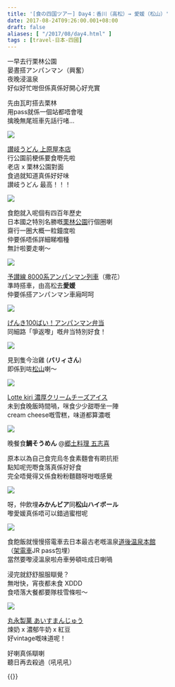 ```yaml
---
title: '[食の四国ツアー] Day4：香川（高松）→ 愛媛（松山）'
date: 2017-08-24T09:26:00.001+08:00
draft: false
aliases: [ "/2017/08/day4.html" ]
tags : [travel-日本-四國]
---
```


一早去行栗林公園  
晏晝搭アンパンマン（興奮）  
夜晚浸溫泉  
好似好忙咁但係真係好開心好充實  
  
先由瓦町搭去栗林  
用pass就係一個站都唔會嘥  
擒晚無尾班車先話行啫...  

![](/images/shikoku4a.jpg)

[讃岐うどん 上原屋本店](https://hidie.net/shikoku4a/)  
行公園前梗係要食嘢先啦  
老店 x 栗林公園對面  
食過就知道真係好好味  
讃岐うどん 最高！！！  

![](/images/shikoku4b.jpg)

食飽就入呢個有四百年歷史  
日本國之特別名勝嘅[栗林公園](https://hidie.net/shikoku4b/)行個圈喇  
齋行一圈大概一粒鐘度啦  
仲要係唔係詳細睇嗰種  
無計啦要走喇～  

![](/images/shikoku4c.jpg)

[予讃線 8000系アンパンマン列車](https://hidie.net/shikoku4c/)（撒花）  
準時搭車，由高松去**愛媛**  
仲要係搭アンパンマン車廂呵呵  

![](/images/shikoku4d1.jpg)

[げんき100ばい！アンパンマン弁当](https://hidie.net/shikoku4d/)  
同細路「爭返嚟」嘅弁当特別好食！  

![](/images/shikoku4e3.jpg)

見到隻今治雞 (**バリィさん**)  
即係到咗[松山](https://hidie.net/shikoku4e/)喇～  

![](/images/shikoku4f.jpg)

[Lotte kiri 濃厚クリームチーズアイス](https://hidie.net/shikoku4f/)  
未到食晚飯時間喎，咪食少少甜嘢坐一陣  
cream cheese嘅雪糕，味道都算濃嘅  

![](/images/shikoku4g.jpg)

晚餐食**鯛そうめん** @[郷土料理 五志喜](https://hidie.net/shikoku4g/)

原本以為自己食完烏冬食素麵會有啲抗拒  
點知呢兜嘢食落真係好好食  
完全唔覺得又係食粉粉麵麵呀咁嘅感覺  

![](/images/shikoku4g1.jpg)

呀，仲飲埋**みかんビア**同**松山ハイボール**  
嚟愛媛真係唔可以錯過蜜柑呢  

![](/images/shikoku4i.jpg)

食飽飯就慢慢搭電車去日本最古老嘅溫泉[道後温泉本館](https://hidie.net/shikoku4i/)  
（[架電車](https://hidie.net/shikoku4h/)JR pass包埋）  
當然要嚟浸溫泉啦舟車勞頓咗成日喇喎  
  
浸完就舒舒服服瞓覺？  
無咁快，宵夜都未食 XDDD  
食唔落大餐都要隊枝雪條啦～  

![](/images/shikoku4j.jpg)

[丸永製菓 あいすまんじゅう](https://hidie.net/shikoku4j/)  
煉奶 x 濃郁牛奶 x 紅豆  
好vintage嘅味道呢！  
  
  
  
好喇真係瞓喇  
聽日再去殺過（吼吼吼）  
  
{{<shikoku>}}
  
